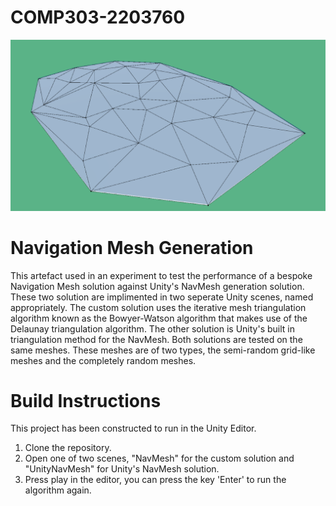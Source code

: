 # COMP303-2203760

![image](https://github.com/EAJB1/Delaunay-Triangulation/blob/main/Images/artefact.png)

# Navigation Mesh Generation
This artefact used in an experiment to test the performance of a bespoke Navigation Mesh solution against Unity's NavMesh generation solution. These two solution are implimented in two seperate Unity scenes, named appropriately. The custom solution uses the iterative mesh triangulation algorithm known as the Bowyer-Watson algorithm that makes use of the Delaunay triangulation algorithm. The other solution is Unity's built in triangulation method for the NavMesh. Both solutions are tested on the same meshes. These meshes are of two types, the semi-random grid-like meshes and the completely random meshes.

# Build Instructions
This project has been constructed to run in the Unity Editor.

1. Clone the repository.
2. Open one of two scenes, "NavMesh" for the custom solution and "UnityNavMesh" for Unity's NavMesh solution.
3. Press play in the editor, you can press the key 'Enter' to run the algorithm again.
